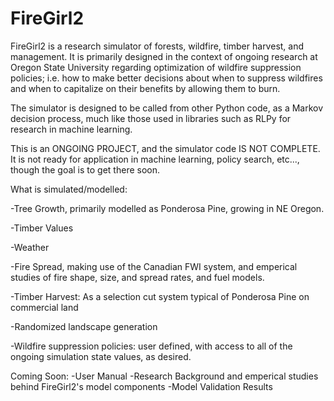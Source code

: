 # FireGirl2

FireGirl2 is a research simulator of forests, wildfire, timber harvest, and management. It is primarily designed in the context of ongoing research at Oregon State University regarding optimization of wildfire suppression policies; i.e. how to make better decisions about when to suppress wildfires and when to capitalize on their benefits by allowing them to burn.

The simulator is designed to be called from other Python code, as a Markov decision process, much like those used in libraries such as RLPy for research in machine learning.

This is an ONGOING PROJECT, and the simulator code IS NOT COMPLETE. It is not ready for application in machine learning, policy search, etc..., though the goal is to get there soon. 


What is simulated/modelled:

  -Tree Growth, primarily modelled as Ponderosa Pine, growing in NE Oregon.
  
  -Timber Values
  
  -Weather
  
  -Fire Spread, making use of the Canadian FWI system, and emperical studies of fire shape, size, and spread rates, and fuel models.
  
  -Timber Harvest: As a selection cut system typical of Ponderosa Pine on commercial land
  
  -Randomized landscape generation
  
  -Wildfire suppression policies: user defined, with access to all of the ongoing simulation state values, as desired.


Coming Soon:
  -User Manual
  -Research Background and emperical studies behind FireGirl2's model components
  -Model Validation Results
  


  

